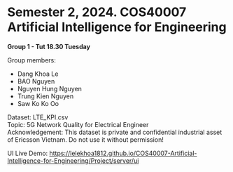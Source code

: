 # Semester 2, 2024. COS40007 Artificial Intelligence for Engineering
**Group 1 - Tut 18.30 Tuesday**

Group members:  
- Dang Khoa Le  
- BAO Nguyen  
- Nguyen Hung Nguyen  
- Trung Kien Nguyen  
- Saw Ko Ko Oo  

Dataset: LTE_KPI.csv  
Topic: 5G Network Quality for Electrical Engineer  
Acknowledgement: This dataset is private and confidential industrial asset of Ericsson Vietnam. Do not use it without permission!   

UI Live Demo: https://lelekhoa1812.github.io/COS40007-Artificial-Intelligence-for-Engineering/Project/server/ui 
